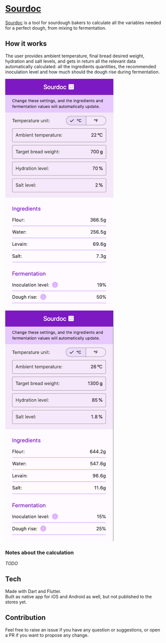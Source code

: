 # [Sourdoc](https://sourdoc.duddu.dev) 

[Sourdoc](https://sourdoc.duddu.dev) is a tool for sourdough bakers to calculate all the variables needed for a perfect dough, from mixing to fermentation.

## How it works

The user provides ambient temperature, final bread desired weight, hydration and salt levels, and gets in return all the relevant data automatically calculated: all the ingredients quantities, the recommended inoculation level and how much should the dough rise during fermentation.

![Sourdoc sample screenshot 1](https://raw.githubusercontent.com/duddu/sourdoc/main/docs/assets/web-home-screenshot_1.png)&nbsp;&nbsp;&nbsp;
![Sourdoc sample screenshot 2](https://raw.githubusercontent.com/duddu/sourdoc/main/docs/assets/web-home-screenshot_2.png)

### Notes about the calculation

_TODO_

## Tech 

Made with Dart and Flutter.  
Built as native app for iOS and Android as well, but not published to the stores yet.

## Contribution

Feel free to raise an issue if you have any question or suggestions, or open a PR if you want to propose any change.